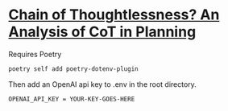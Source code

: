 # [Chain of Thoughtlessness? An Analysis of CoT in Planning](https://openreview.net/forum?id=kPBEAZU5Nm)


Requires Poetry
```bash
poetry self add poetry-dotenv-plugin
```
Then add an OpenAI api key to .env in the root directory.
```
OPENAI_API_KEY = YOUR-KEY-GOES-HERE
```
